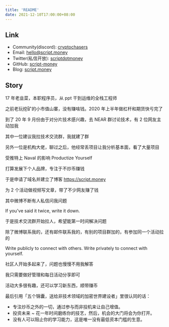 ```yaml
---
title: 'README'
date: 2021-12-10T17:00:00+08:00
---
```


## Link

- Community(discord): [cryptochasers](https://discord.gg/cryptochasers)
- Email: <hello@script.money>
- Twitter(私信开放): [scriptdotmoney](https://twitter.com/scriptdotmoney)
- GitHub: [script-money](https://github.com/script-money)
- Blog: [script.money](https://script.money)

## Story

17 年老韭菜，本职程序员，从 ppt 干到运维的全栈工程师

之前老玩挖矿的小市值山寨，没有赚啥钱。2020 年上半年做杠杆和期货快亏完了

到了 20 年 9 月份由于对分片技术感兴趣，去 NEAR 群讨论技术，有 2 位网友主动加我

其中一位建议我拉技术交流群，我就建了群

另外一位是机构大佬，聊过之后，他经常丢项目让我分析基本面，看了大量项目

受推特上 Naval 的影响 Productize Yourself

打算发展下个人品牌，专注于不炒币赚钱

于是申请了域名并建立了博客 https://script.money

为 2 个活动做视频写文章，带了不少网友赚了钱

其中微博不断有人私信问我问题

If you've said it twice, write it down.

于是技术交流群开始拉人，希望能第一时间解决问题

除了微博联系我的，还有邮件联系我的，有别的项目群加的，有参加同一个活动拉的

Write publicly to connect with others. Write privately to connect with yourself.

社区人开始多起来了，问题也慢慢不用我解答

我只需要做好管理和每日活动分享即可

活动大多很有趣，还可以学习新东西，顺带赚币

最后引用「五个锦囊，送给非技术领域的加密世界建设者」里很认同的话：

- 专注炒币之外的一切，通过参与而非投机来让自己增值。
- 投资未来 ~ 花一年时间磨练你的技艺，然后，机会的大门将会为你打开。
- 没有人可以阻止你的学习能力，这是唯一没有最低资本门槛的生意。

